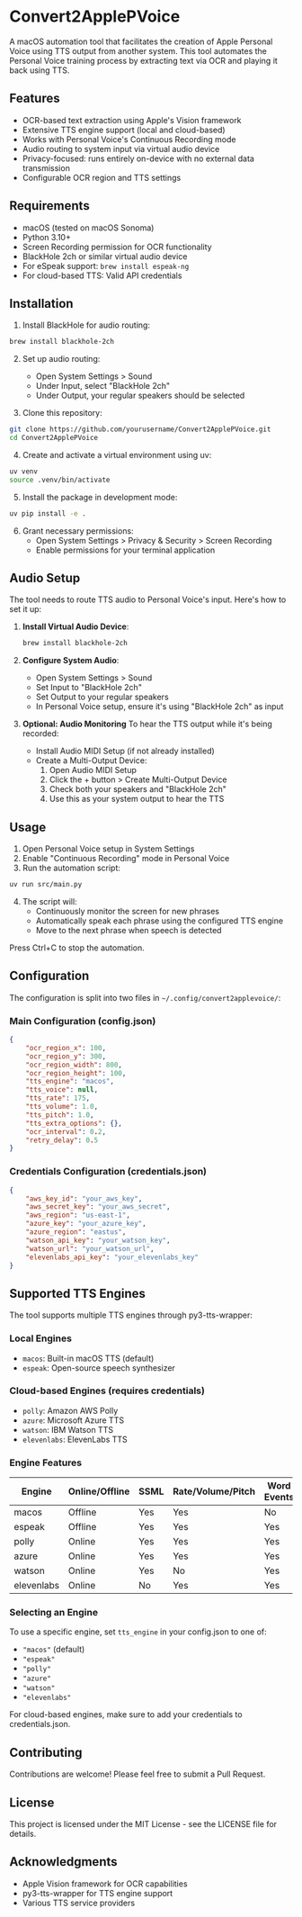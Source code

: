 # Convert2ApplePVoice

A macOS automation tool that facilitates the creation of Apple Personal Voice using TTS output from another system. This tool automates the Personal Voice training process by extracting text via OCR and playing it back using TTS.

## Features

- OCR-based text extraction using Apple's Vision framework
- Extensive TTS engine support (local and cloud-based)
- Works with Personal Voice's Continuous Recording mode
- Audio routing to system input via virtual audio device
- Privacy-focused: runs entirely on-device with no external data transmission
- Configurable OCR region and TTS settings

## Requirements

- macOS (tested on macOS Sonoma)
- Python 3.10+
- Screen Recording permission for OCR functionality
- BlackHole 2ch or similar virtual audio device
- For eSpeak support: `brew install espeak-ng`
- For cloud-based TTS: Valid API credentials

## Installation

1. Install BlackHole for audio routing:
```bash
brew install blackhole-2ch
```

2. Set up audio routing:
   - Open System Settings > Sound
   - Under Input, select "BlackHole 2ch"
   - Under Output, your regular speakers should be selected

3. Clone this repository:
```bash
git clone https://github.com/yourusername/Convert2ApplePVoice.git
cd Convert2ApplePVoice
```

4. Create and activate a virtual environment using uv:
```bash
uv venv
source .venv/bin/activate
```

5. Install the package in development mode:
```bash
uv pip install -e .
```

6. Grant necessary permissions:
   - Open System Settings > Privacy & Security > Screen Recording
   - Enable permissions for your terminal application

## Audio Setup

The tool needs to route TTS audio to Personal Voice's input. Here's how to set it up:

1. **Install Virtual Audio Device**:
   ```bash
   brew install blackhole-2ch
   ```

2. **Configure System Audio**:
   - Open System Settings > Sound
   - Set Input to "BlackHole 2ch"
   - Set Output to your regular speakers
   - In Personal Voice setup, ensure it's using "BlackHole 2ch" as input

3. **Optional: Audio Monitoring**
   To hear the TTS output while it's being recorded:
   - Install Audio MIDI Setup (if not already installed)
   - Create a Multi-Output Device:
     1. Open Audio MIDI Setup
     2. Click the + button > Create Multi-Output Device
     3. Check both your speakers and "BlackHole 2ch"
     4. Use this as your system output to hear the TTS

## Usage

1. Open Personal Voice setup in System Settings
2. Enable "Continuous Recording" mode in Personal Voice
3. Run the automation script:
```bash
uv run src/main.py
```

4. The script will:
   - Continuously monitor the screen for new phrases
   - Automatically speak each phrase using the configured TTS engine
   - Move to the next phrase when speech is detected

Press Ctrl+C to stop the automation.

## Configuration

The configuration is split into two files in `~/.config/convert2applevoice/`:

### Main Configuration (config.json)

```json
{
    "ocr_region_x": 100,
    "ocr_region_y": 300,
    "ocr_region_width": 800,
    "ocr_region_height": 100,
    "tts_engine": "macos",
    "tts_voice": null,
    "tts_rate": 175,
    "tts_volume": 1.0,
    "tts_pitch": 1.0,
    "tts_extra_options": {},
    "ocr_interval": 0.2,
    "retry_delay": 0.5
}
```

### Credentials Configuration (credentials.json)

```json
{
    "aws_key_id": "your_aws_key",
    "aws_secret_key": "your_aws_secret",
    "aws_region": "us-east-1",
    "azure_key": "your_azure_key",
    "azure_region": "eastus",
    "watson_api_key": "your_watson_key",
    "watson_url": "your_watson_url",
    "elevenlabs_api_key": "your_elevenlabs_key"
}
```

## Supported TTS Engines

The tool supports multiple TTS engines through py3-tts-wrapper:

### Local Engines
- `macos`: Built-in macOS TTS (default)
- `espeak`: Open-source speech synthesizer

### Cloud-based Engines (requires credentials)
- `polly`: Amazon AWS Polly
- `azure`: Microsoft Azure TTS
- `watson`: IBM Watson TTS
- `elevenlabs`: ElevenLabs TTS

### Engine Features

| Engine | Online/Offline | SSML | Rate/Volume/Pitch | Word Events |
|--------|---------------|------|-------------------|-------------|
| macos | Offline | Yes | Yes | No |
| espeak | Offline | Yes | Yes | Yes |
| polly | Online | Yes | Yes | Yes |
| azure | Online | Yes | Yes | Yes |
| watson | Online | Yes | No | Yes |
| elevenlabs | Online | No | Yes | Yes |

### Selecting an Engine

To use a specific engine, set `tts_engine` in your config.json to one of:
- `"macos"` (default)
- `"espeak"`
- `"polly"`
- `"azure"`
- `"watson"`
- `"elevenlabs"`

For cloud-based engines, make sure to add your credentials to credentials.json.

## Contributing

Contributions are welcome! Please feel free to submit a Pull Request.

## License

This project is licensed under the MIT License - see the LICENSE file for details.

## Acknowledgments

- Apple Vision framework for OCR capabilities
- py3-tts-wrapper for TTS engine support
- Various TTS service providers
